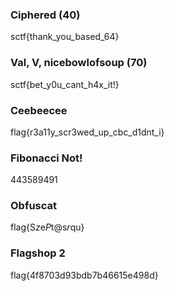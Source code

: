 
### Ciphered (40)
sctf{thank_you_based_64}

### Val, V, nicebowlofsoup (70)
sctf{bet_y0u_cant_h4x_it!}

### Ceebeecee
flag{r3a11y_scr3wed_up_cbc_d1dnt_i}

### Fibonacci Not!
443589491

### Obfuscat
flag{S$z$e$P$t$@$s$r$qu}

### Flagshop 2
flag{4f8703d93bdb7b46615e498d}
